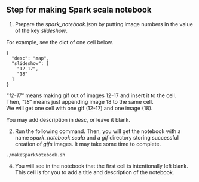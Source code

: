 ## Step for making Spark scala notebook

1. Prepare the *spark_notebook.json* by putting image numbers in the value of the key *slideshow*.

For example, see the dict of one cell below.

```
{
  "desc": "map",
  "slideshow": [
    "12-17",
    "18"
  ]
}
```

*"12-17"* means making gif out of images 12-17 and insert it to the cell.<br>
Then, *"18"* means just appending image 18 to the same cell. <br>
We will get one cell with one gif (12-17) and one image (18).

You may add description in *desc*, or leave it blank.

2. Run the following command. Then, you will get the notebook with a name *spark_notebook.scala* and a *gif* directory storing successful creation of *gifs* images. It may take some time to complete.

`./makeSparkNotebook.sh`

4. You will see in the notebook that the first cell is intentionally left blank. This cell is for you to add a title and description of the notebook.
